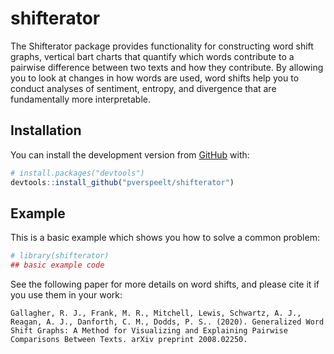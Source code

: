 
<!-- README.md is generated from README.Rmd. Please edit that file -->

# shifterator

<!-- badges: start -->
<!-- badges: end -->

The Shifterator package provides functionality for constructing word
shift graphs, vertical bart charts that quantify which words contribute
to a pairwise difference between two texts and how they contribute. By
allowing you to look at changes in how words are used, word shifts help
you to conduct analyses of sentiment, entropy, and divergence that are
fundamentally more interpretable.

## Installation

You can install the development version from
[GitHub](https://github.com/) with:

``` r
# install.packages("devtools")
devtools::install_github("pverspeelt/shifterator")
```

## Example

This is a basic example which shows you how to solve a common problem:

``` r
# library(shifterator)
## basic example code
```

See the following paper for more details on word shifts, and please cite
it if you use them in your work:

    Gallagher, R. J., Frank, M. R., Mitchell, Lewis, Schwartz, A. J., Reagan, A. J., Danforth, C. M., Dodds, P. S.. (2020). Generalized Word Shift Graphs: A Method for Visualizing and Explaining Pairwise Comparisons Between Texts. arXiv preprint 2008.02250.
